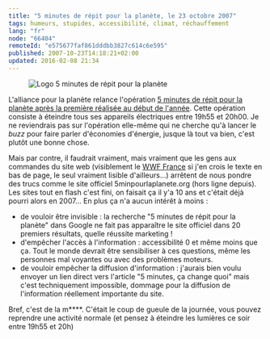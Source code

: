 ```yaml
---
title: "5 minutes de répit pour la planète, le 23 octobre 2007"
tags: humeurs, stupides, accessibilité, climat, réchauffement
lang: "fr"
node: "66404"
remoteId: "e575677faf861dddbb3827c614c6e595"
published: 2007-10-23T14:18:21+02:00
updated: 2016-02-08 21:34
---
```

 

<figure class="object-left"><img loading="lazy" src="/images//logo-5-minutes-de-repit-pour-la-planete.jpg" alt="Logo 5 minutes de répit pour la planète">
</figure>


L'alliance pour la planète relance l'opération [5 minutes de répit pour la
planète après la première réalisée au début de
l'année](/post/5-minutes-de-repit-pour-la-planete). Cette opération consiste à
éteindre tous ses appareils électriques entre 19h55 et 20h00. Je ne reviendrais
pas sur l'opération elle-même qui ne cherche qu'à lancer le *buzz* pour faire
parler d'économies d'énergie, jusque là tout va bien, c'est plutôt une bonne
chose.


Mais par contre, il faudrait vraiment, mais vraiment que les gens aux commandes
du site web (visiblement le [WWF France](http://www.wwf.fr) si j'en crois le
texte en bas de page, le seul vraiment lisible d'ailleurs...) arrêtent de nous
pondre des trucs comme le site officiel 5minpourlaplanete.org (hors ligne
depuis). Les sites tout en flash c'est fini, on faisait ça il y'a 10 ans et
c'était déjà pourri alors en 2007... En plus ça n'a aucun intérêt à moins :

* de vouloir être invisible : la recherche &quot;5 minutes de répit pour la
  planète&quot; dans Google ne fait pas apparaître le site officiel dans 20
  premiers résultats, quelle réussite marketing !
* d'empêcher l'accès à l'information : accessibilité 0 et même moins que ça.
  Tout le monde devrait être sensibiliser à ces questions, même les personnes
  mal voyantes ou avec des problèmes moteurs.
* de vouloir empêcher la diffusion d'information : j'aurais bien voulu envoyer
  un lien direct vers l'article &quot;5 minutes, ça change quoi&quot; mais c'est
  techniquement impossible, dommage pour la diffusion de l'information
  réellement importante du site.
 
Bref, c'est de la m****. C'était le coup de gueule de la journée, vous pouvez reprendre une activité normale (et pensez à éteindre les lumières ce soir entre 19h55 et 20h)

